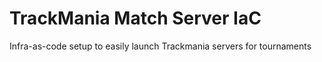 # TrackMania Match Server IaC

Infra-as-code setup to easily launch Trackmania servers for tournaments
